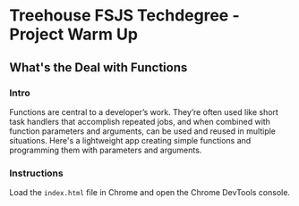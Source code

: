 
# Treehouse FSJS Techdegree - Project Warm Up

## What's the Deal with Functions

### Intro

Functions are central to a developer’s work.  They’re often used like short task handlers that accomplish repeated jobs, and when combined with function parameters and arguments, can be used and reused in multiple situations. Here's a lightweight app creating simple functions and programming them with parameters and arguments.

### Instructions

Load the `index.html` file in Chrome and open the Chrome DevTools console.